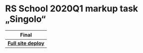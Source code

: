 # RS School 2020Q1 markup task „Singolo“

| Final | 
| - |
| **[Full site deploy](https://github.com/GoldenkovVitali/GoldenkovVitali.github.io)** | 

